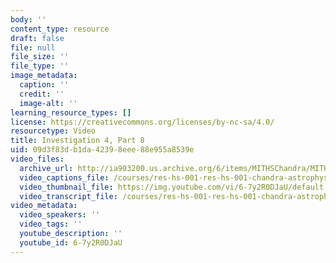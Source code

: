 ```yaml
---
body: ''
content_type: resource
draft: false
file: null
file_size: ''
file_type: ''
image_metadata:
  caption: ''
  credit: ''
  image-alt: ''
learning_resource_types: []
license: https://creativecommons.org/licenses/by-nc-sa/4.0/
resourcetype: Video
title: Investigation 4, Part 8
uid: 09d3f83d-b1da-4239-8eee-88e955a8539e
video_files:
  archive_url: http://ia903200.us.archive.org/6/items/MITHSChandra/MITHS_chandra_4_08_300k.mp4
  video_captions_file: /courses/res-hs-001-res-hs-001-chandra-astrophysics-institute/6-7y2R0DJaU_captions.webvtt
  video_thumbnail_file: https://img.youtube.com/vi/6-7y2R0DJaU/default.jpg
  video_transcript_file: /courses/res-hs-001-res-hs-001-chandra-astrophysics-institute/6-7y2R0DJaU_transcript.pdf
video_metadata:
  video_speakers: ''
  video_tags: ''
  youtube_description: ''
  youtube_id: 6-7y2R0DJaU
---
```

